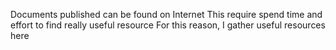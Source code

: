 Documents published can be found on Internet
This require spend time and effort to find really useful resource
For this reason, I gather useful resources here